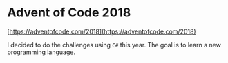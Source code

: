 # Advent of Code 2018

[https://adventofcode.com/2018](https://adventofcode.com/2018)

I decided to do the challenges using `C#` this year. The goal is to learn a new programming language.
